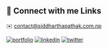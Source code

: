 
## 🔗 Connect with me Links
✉️ contact@siddharthapathak.com.np

[![portfolio](https://img.shields.io/badge/my_portfolio-000?style=for-the-badge&logo=ko-fi&logoColor=white)](https://siddharthapathak.com.np/)
[![linkedin](https://img.shields.io/badge/linkedin-0A66C2?style=for-the-badge&logo=linkedin&logoColor=white)](https://www.linkedin.com/in/siddharthapathak/)
[![twitter](https://img.shields.io/badge/twitter-1DA1F2?style=for-the-badge&logo=twitter&logoColor=white)](https://x.com/sidx404)

